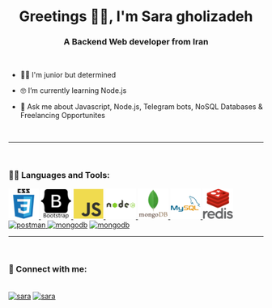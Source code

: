 <h1 align="center">Greetings 🙋‍♂️, I'm Sara gholizadeh </h1>

<h3 align="center">A Backend Web developer from Iran</h3><br>


- 👩‍💻 I'm junior but determined 

- 🤓 I’m currently learning Node.js

- 💬 Ask me about Javascript, Node.js, Telegram bots, NoSQL Databases & Freelancing Opportunites
<br>
<hr> 
<br>
<h3 align="left"> 👩‍💻 Languages and Tools:</h3>

<a href="https://www.w3schools.com/css/" target="_blank" rel="noreferrer"> <img src="https://raw.githubusercontent.com/devicons/devicon/master/icons/css3/css3-original-wordmark.svg" alt="css3" width="60" height="60"/> </a> <a href="https://getbootstrap.com" target="_blank" rel="noreferrer"> <img src="https://raw.githubusercontent.com/devicons/devicon/master/icons/bootstrap/bootstrap-plain-wordmark.svg" alt="bootstrap" width="60" height="60"/><a href="https://developer.mozilla.org/en-US/docs/Web/JavaScript" target="_blank" rel="noreferrer"> <img src="https://raw.githubusercontent.com/devicons/devicon/master/icons/javascript/javascript-original.svg" alt="javascript" width="60" height="60"/> </a><a href="https://nodejs.org" target="_blank" rel="noreferrer"> <img src="https://raw.githubusercontent.com/devicons/devicon/master/icons/nodejs/nodejs-original-wordmark.svg" alt="nodejs" width="60" height="60"/> </a> <a href="https://www.mongodb.com/" target="_blank" rel="noreferrer"> <img src="https://raw.githubusercontent.com/devicons/devicon/master/icons/mongodb/mongodb-original-wordmark.svg" alt="mongodb" width="60" height="60"/> </a><a href="https://www.mysql.com/" target="_blank" rel="noreferrer"> <img src="https://raw.githubusercontent.com/devicons/devicon/master/icons/mysql/mysql-original-wordmark.svg" alt="mysql" width="60" height="60"/> </a> <a href="https://redis.io" target="_blank" rel="noreferrer"> <img src="https://raw.githubusercontent.com/devicons/devicon/master/icons/redis/redis-original-wordmark.svg" alt="redis" width="60" height="60"/> </a>
<a href="https://postman.com" target="_blank" rel="noreferrer"> <img src="https://www.vectorlogo.zone/logos/getpostman/getpostman-icon.svg" alt="postman" width="60" height="60"/> </a> <a href="" target="_blank" rel="noreferrer"> <img src="https://www.svgrepo.com/show/355338/ubuntu.svg" alt="mongodb" width="60" height="60"/></a> <a href="" target="_blank" rel="noreferrer"> <img src="https://www.svgrepo.com/show/452210/git.svg" alt="mongodb" width="60" height="60"/></a> 
  <br>
<hr>
<br>
<h3 align="left">📩 Connect with me:</h3>
<br>
<a href="https://instagram.com/calikea" target="blank"><img align="center" src="https://www.svgrepo.com/show/13639/instagram.svg" alt="sara" height="30" width="40" /></a>
<a href="https://t.me/saragholizadeh" target="blank"><img align="center" src="https://www.svgrepo.com/show/343522/telegram-communication-chat-interaction-network-connection.svg" alt="sara" height="30" width="40" /></a>
